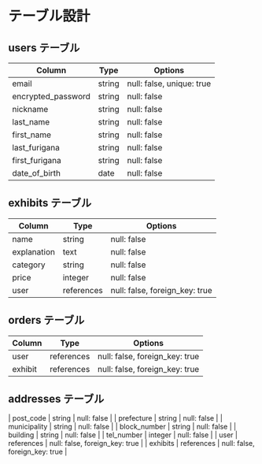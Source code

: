 # テーブル設計

## users テーブル

| Column             | Type       | Options                        |
| ------------------ | ---------- | ------------------------------ |
| email              | string     | null: false, unique: true      |
| encrypted_password | string     | null: false                    |
| nickname           | string     | null: false                    |
| last_name          | string     | null: false                    |
| first_name         | string     | null: false                    |
| last_furigana      | string     | null: false                    |
| first_furigana     | string     | null: false                    |
| date_of_birth      | date       | null: false                    |

## exhibits テーブル

| Column             | Type       | Options                        |
| ------------------ | ---------- | ------------------------------ |
| name               | string     | null: false                    |
| explanation        | text       | null: false                    |
| category           | string     | null: false                    |
| price              | integer    | null: false                    |
| user               | references | null: false, foreign_key: true |  

## orders テーブル

| Column             | Type       | Options                        |
| ------------------ | ---------- | ------------------------------ |
| user               | references | null: false, foreign_key: true |
| exhibit            | references | null: false, foreign_key: true |


## addresses テーブル
| post_code          | string     | null: false                    |
| prefecture         | string     | null: false                    |
| municipality       | string     | null: false                    |
| block_number       | string     | null: false                    |
| building           | string     | null: false                    |
| tel_number         | integer    | null: false                    |
| user               | references | null: false, foreign_key: true |
| exhibits           | references | null: false, foreign_key: true |
